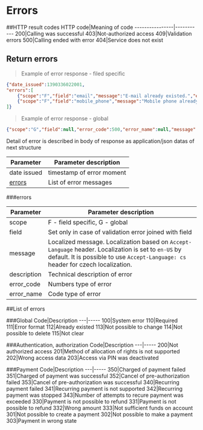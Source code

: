 # Errors

##HTTP result codes
HTTP code|Meaning of code
----------------|-----------
200|Calling was successful 
403|Not-authorized access
409|Validation errors 
500|Calling ended with error
404|Service does not exist 

## Return errors

> Example of error response - filed specific

```json
{"date_issued":1390336022001,
"errors":[
	{"scope":"F","field":"email","message":"E-mail already existed.","error_code":112,"error_name":"NOT_UNIQUE"},
	{"scope":"F","field":"mobile_phone","message":"Mobile phone already existed.","error_code":112,"error_name":"NOT_UNIQUE"}
]}
```

> Example of error response - global

```json
{"scope":"G","field":null,"error_code":500,"error_name":null,"message":null,"description":null}
```

Detail of error is described in body of response as application/json datas of next structure


Parameter |Parameter description 
--------|---------------
date issued|timestamp of error moment
[errors](#errors)|List of error messages 

###errors

Parameter|Parameter description
--------|---------------
scope|F - field specific, G - global
field| Set only in case of validation error joined with field
message|Localized message. Localization based on ```Accept-Language``` header. Localization is set to ```en-US``` by default. It is possible to use ```Accept-Language: cs``` header for czech localization.
description|Technical description of error 
error_code|Numbers type of error 
error_name|Code type of error 

##List of errors

###Global
Code|Description
---|-----
100|System error 
110|Required
111|Error format
112|Already existed
113|Not possible to change 
114|Not possible to delete
115|Not clear

###Authentication, authorization
Code|Description
---|-----
200|Not authorized access
201|Method of allocation of rights is not supported
202|Wrong access data 
203|Access via PIN was deactivated

###Payment
Code|Description
---|-----
350|Charged of payment failed 
351|Charged of payment was successful
352|Cancel of pre-authorization failed 
353|Cancel of pre-authorization was successful
340|Recurring payment failed 
341|Recurring payment is not supported
342|Recurring payment was stopped
343|Number of attempts to recure payment was exceeded
330|Payment is not possible to refund 
331|Payment is not possible to refund
332|Wrong amount
333|Not sufficient funds on account 
301|Not possible to create a payment
302|Not possible to make a payment
303|Payment in wrong state 

